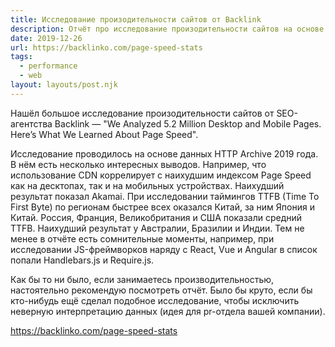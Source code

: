 ```yaml
---
title: Исследование произодительности сайтов от Backlink
description: Отчёт про исследование произодительности сайтов на основе данных HTTP Archive 2019 года
date: 2019-12-26
url: https://backlinko.com/page-speed-stats
tags:
  - performance
  - web
layout: layouts/post.njk
---
```

Нашёл большое исследование произодительности сайтов от SEO-агентства Backlink — "We Analyzed 5.2 Million Desktop and Mobile Pages. Here’s What We Learned About Page Speed".

Исследование проводилось на основе данных HTTP Archive 2019 года. В нём есть несколько интересных выводов. Например, что использование CDN коррелирует c наихудшим индексом Page Speed как на десктопах, так и на мобильных устройствах. Наихудший результат показал Akamai. При исследовании таймингов TTFB (Time To First Byte) по регионам быстрее всех оказался Китай, за ним Япония и Китай. Россия, Франция, Великобритания и США показали средний TTFB. Наихудший результат у Австралии, Бразилии и Индии. Тем не менее в отчёте есть сомнительные моменты, например, при исследовании JS-фреймворков наряду с React, Vue и Angular в список попали Handlebars.js и Require.js.

Как бы то ни было, если занимаетесь производительностью, настоятельно рекомендую посмотреть отчёт. Было бы круто, если бы кто-нибудь ещё сделал подобное исследование, чтобы исключить неверную интерпретацию данных (идея для pr-отдела вашей компании).

https://backlinko.com/page-speed-stats
